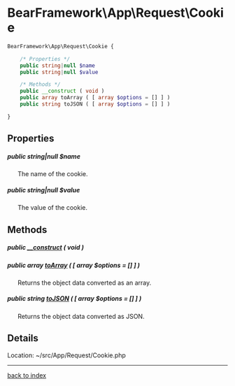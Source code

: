 # BearFramework\App\Request\Cookie

```php
BearFramework\App\Request\Cookie {

	/* Properties */
	public string|null $name
	public string|null $value

	/* Methods */
	public __construct ( void )
	public array toArray ( [ array $options = [] ] )
	public string toJSON ( [ array $options = [] ] )

}
```

## Properties

##### public string|null $name

&nbsp;&nbsp;&nbsp;&nbsp;&nbsp;&nbsp;The name of the cookie.

##### public string|null $value

&nbsp;&nbsp;&nbsp;&nbsp;&nbsp;&nbsp;The value of the cookie.

## Methods

##### public [__construct](bearframework.app.request.cookie.__construct.method.md) ( void )

##### public array [toArray](bearframework.app.request.cookie.toarray.method.md) ( [ array $options = [] ] )

&nbsp;&nbsp;&nbsp;&nbsp;&nbsp;&nbsp;Returns the object data converted as an array.

##### public string [toJSON](bearframework.app.request.cookie.tojson.method.md) ( [ array $options = [] ] )

&nbsp;&nbsp;&nbsp;&nbsp;&nbsp;&nbsp;Returns the object data converted as JSON.

## Details

Location: ~/src/App/Request/Cookie.php

---

[back to index](index.md)

